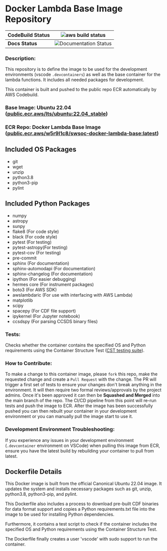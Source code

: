 # Docker Lambda Base Image Repository

| **CodeBuild Status** |![aws build status](https://codebuild.us-east-2.amazonaws.com/badges?uuid=eyJlbmNyeXB0ZWREYXRhIjoieGwxQ2UvcUxkRHRDNldsa2RPVWN0eEo3YjU3VUw3Ym50eUlBV0Y1c29qTFZLcUI0RjV1djBpTmN1dGMySWZsYjAyQ0lDWmtMVXIwSFlKTG9GaGtRMU40PSIsIml2UGFyYW1ldGVyU3BlYyI6IkdyOUZZWHJ2OVhSRHZDUTMiLCJtYXRlcmlhbFNldFNlcmlhbCI6MX0%3D&branch=main)|
|-|-|
| **Docs Status** |![Documentation Status](https://readthedocs.org/projects/sdc-aws-base-docker-image/badge/?version=latest)



### **Description**:
This repository is to define the image to be used for the development environments (vscode `.devcontainers`) as well as the base container for the lambda functions. It includes all needed packages for development.

This container is built and pushed to the public repo ECR automatically by AWS Codebuild.

### **Base Image**: Ubuntu 22.04 ([public.ecr.aws/lts/ubuntu:22.04_stable](https://gallery.ecr.aws/lts/ubuntu))

### **ECR Repo:** Docker Lambda Base Image ([public.ecr.aws/w5r9l1c8/swsoc-docker-lambda-base:latest](https://gallery.ecr.aws/w5r9l1c8/swsoc-docker-lambda-base))

## Included OS Packages
- git
- wget
- unzip
- python3.8
- python3-pip
- pylint

## Included Python Packages
- numpy 
- astropy 
- sunpy 
- flake8 (For code style)
- black (For code style)
- pytest (For testing)
- pytest-astropy(For testing)
- pytest-cov (For testing)
- pre-commit
- sphinx (For documentation)
- sphinx-automodapi (For documentation)
- sphinx-changelog (For documentation)
- ipython (For easier debugging)
- hermes core (For instrument packages)
- boto3 (For AWS SDK)
- awslambdaric (For use with interfacing with AWS Lambda)
- matplotlib
- scipy
- spacepy (For CDF file support)
- ipykernel (For Jupyter notebook)
- ccsdspy (For parsing CCSDS binary files)

### **Tests:**
Checks whether the container contains the specified OS and Python requirements using the Container Structure Test ([CST testing suite](https://github.com/GoogleContainerTools/container-structure-test)). 

### **How to Contribute:**
To make a change to this container image, please `fork` this repo, make the requested change and create a `Pull Request` with the change. The PR will trigger a first set of tests to ensure your changes don't break anything in the environment. It will then require two formal reviews/approvals by the project admins. Once it's been approved it can then be **Squashed and Merged** into the main branch of the repo. The CI/CD pipeline from this point will re-run tests and push the image to ECR. After the image has been successfully pushed you can then rebuilt your container in your development environment or you can manually pull the image start to use it.

### **Development Environment Troubleshooting:**
If you experience any issues in your development environment (`.devcontainer` environment on VSCode) when pulling this image from ECR, ensure you have the latest build by rebuilding your container to pull from latest.

## Dockerfile Details
This Docker image is built from the official Canonical Ubuntu 22.04 image. It updates the system and installs necessary packages such as git, unzip, python3.8, python3-pip, and pylint. 

This Dockerfile also includes a process to download pre-built CDF binaries for data format support and copies a Python requirements.txt file into the image to be used for installing Python dependencies. 

Furthermore, it contains a test script to check if the container includes the specified OS and Python requirements using the Container Structure Test. 

The Dockerfile finally creates a user 'vscode' with sudo support to run the container.


